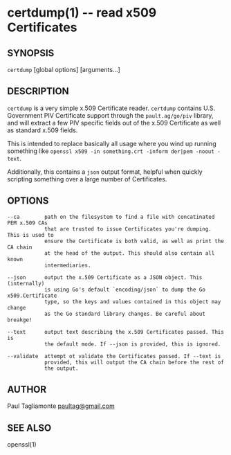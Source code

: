 certdump(1) -- read x509 Certificates
=====================================

SYNOPSIS
--------

`certdump` [global options] [arguments...]

DESCRIPTION
-----------

`certdump` is a very simple x.509 Certificate reader. `certdump` contains
U.S. Government PIV Certificate support through the `pault.ag/go/piv`
library, and will extract a few PIV specific fields
out of the x.509 Certificate as well as standard x.509 fields.

This is intended to replace basically all usage where you wind up running
something like `openssl x509 -in something.crt -inform der|pem -noout -text`.

Additionally, this contains a `json` output format, helpful when quickly
scripting something over a large number of Certificates.

OPTIONS
-------

    --ca        path on the filesystem to find a file with concatinated PEM x.509 CAs
                that are trusted to issue Certificates you're dumping. This is used to
                ensure the Certificate is both valid, as well as print the CA chain
                at the head of the output. This should also contain all known
                intermediaries.

    --json      output the x.509 Certificate as a JSON object. This (internally)
                is using Go's default `encoding/json` to dump the Go x509.Certificate
                type, so the keys and values contained in this object may change
                as the Go standard library changes. Be careful about breakge!

    --text      output text describing the x.509 Certificates passed. This is
                the default mode. If --json is provided, this is ignored.

    --validate  attempt ot validate the Certificates passed. If --text is
                provided, this will output the CA chain before the rest of
                the output.

AUTHOR
------

Paul Tagliamonte <paultag@gmail.com>

SEE ALSO
--------

openssl(1)
